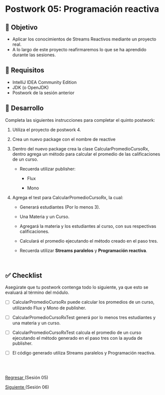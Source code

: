 # Postwork 05: Programación reactiva

## 🎩 Objetivo 

- Aplicar los conocimientos de Streams Reactivos mediante un proyecto real.
- A lo largo de este proyecto reafirmaremos lo que se ha aprendido durante las sesiones.

## 🎯 Requisitos 

- IntelliJ IDEA Community Edition
- JDK (o OpenJDK)
- Postwork de la sesión anterior

## 🚀 Desarrollo

Completa las siguientes instrucciones para completar el quinto postwork:

1. Utiliza el proyecto de postwork 4.

2. Crea un nuevo package con el nombre de reactive 

3. Dentro del nuevo package crea la clase CalcularPromedioCursoRx, dentro agrega un método para calcular el promedio de las calificaciones de un curso.

    - Recuerda utilizar publisher:
        
        - Flux

        - Mono

4. Agrega el test para CalcularPromedioCursoRx, la cual:

    - Generará estudiantes (Por lo menos 3).

    - Una Materia y un Curso.
    
    - Agregará la materia y los estudiantes al curso, con sus respectivas calificaciones.

    - Calculará el promedio ejecutando el método creado en el paso tres.

    - Recuerda utilizar **Streams paralelos** y **Programación reactiva**.

<br/>

## ✅ Checklist 

Asegúrate que tu postwork contenga todo lo siguiente, ya que esto se evaluará al término del módulo.

- [ ] CalcularPromedioCursoRx puede calcular los promedios de un curso, utilizando Flux y Mono de publisher.

- [ ] CalcularPromedioCursoRxTest generá por lo menos tres estudiantes y una materia y un curso.

- [ ] CalcularPromedioCursoRxTest calcula el promedio de un curso ejecutando el método generado en el paso tres con la ayuda de publisher.

- [ ] El código generado utiliza Streams paralelos y Programación reactiva.

<br/>
<br/>

[Regresar ](../Readme.md)(Sesión 05)

[Siguiente ](../../Sesion-06/Readme.md)(Sesión 06)
